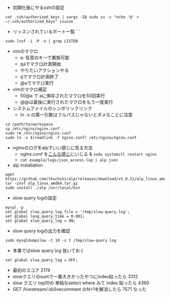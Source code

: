 - 初期化後にやるsshの設定
```
cat .ssh/authorized_keys | xargs -I@ sudo su -c "echo '@' > ~/.ssh/authorized_keys" isucon
```
- リッスンされているポート一覧 ```
```
sudo lsof -i -P -n | grep LISTEN
```
- vimのマクロ
	- a: 任意のキーで置換可能
	- qaでマクロ計測開始
	- やりたいアクションやる
	- qでマクロ計測終了
	- @aでマクロ実行
- vimのマクロ補足
	- 50@a で aに保存されたマクロを50回実行
	- @@は最後に実行されたマクロをもう一度実行
- システムファイルのシンボリックリンク
	- ln -s の第一引数はフルパスじゃないとダメなことに注意
```
cd /path/to/workspace
cp /etc/nginx/nginx.conf .
sudo rm /etc/nginx/nginx.conf
sudo ln -s $(readlink -f nginx.conf) /etc/nginx/nginx.conf
```
- nginxのログをalpでいい感じに見る方法
	- nginx.conf を[こんな感じ](https://github.com/tkuchiki/alp?tab=readme-ov-file#nginx)にいじる & `sudo systemctl restart nginx`
	- `cat example/logs/json_access.log | alp json`
- alp installation
```
wget https://github.com/tkuchiki/alp/releases/download/v1.0.21/alp_linux_amd64.tar.gz
tar -zxvf alp_linux_amd64.tar.gz
sudo install ./alp /usr/local/bin
```
- slow query logの設定
```
mysql -p
set global slow_query_log_file = '/tmp/slow-query.log';
set global long_query_time = 0.001;
set global slow_query_log = ON;
```
- slow query logの出力を確認
```
sudo mysqldumpslow -t 10 -s t /tmp/slow-query.log
```
- 本番ではslow query log 抜いておく
```
set global slow_query_log = OFF;
```

- 最初のスコア 2174
- slowクエリのsumで一番大きかったやつにindex貼ったら 3312
- slow クエリ top10の 単純なselect where みて index 貼ったら 4390
- GET /livestream/:id/livecomment のN+1を解消したら 7571 なった